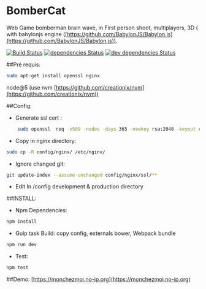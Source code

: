 BomberCat
==========
Web Game bomberman brain wave, in First person shoot, multiplayers, 3D ( with babylonjs engine ([https://github.com/BabylonJS/Babylon.js](https://github.com/BabylonJS/Babylon.js)).

[![Build Status](https://travis-ci.org/julesGoullee/bomberman.png)](https://travis-ci.org/julesGoullee/bomberman)
[![dependencies Status](https://david-dm.org/julesGoullee/bomberman.svg)](https://david-dm.org/julesGoullee/bomberman#info=dependencies&view=table)
[![dev dependencies Status](https://david-dm.org/julesGoullee/bomberman/dev-status.svg)](https://david-dm.org/julesGoullee/bomberman#info=devDependencies&view=table)

##Pré requis:
```bash
sudo apt-get install openssl nginx
```
node@5 (use nvm [https://github.com/creationix/nvm](https://github.com/creationix/nvm))

##Config:
- Generate ssl cert :
```bash
    sudo openssl  req -x509 -nodes -days 365 -newkey rsa:2048 -keyout config/nginx/ssl/nginx.key -out config/nginx/ssl/nginx.crt0
```
- Copy in nginx directory:
```bash
sudo cp -R config/nginx/ /etc/nginx/
```
- Ignore changed git: 
```bash
git update-index --assume-unchanged config/nginx/ssl/**
```
- Edit In /config development & production directory

##INSTALL:
- Npm Dependencies:
```bash
npm install
```
- Gulp task Build: copy config, externals bower, Webpack bundle
```bash 
npm run dev 
```
- Test:
```bash 
npm test
```

##Demo:
[https://monchezmoi.no-ip.org](https://monchezmoi.no-ip.org)
